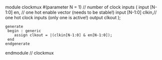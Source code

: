 module clockmux #(parameter N    = 1)    // number of clock inputs
   (
    input [N-1:0] en, // one hot enable vector (needs to be stable!)
    input [N-1:0] clkin,// one hot clock inputs (only one is active!) 
    output 	  clkout 
    );

    generate
	 begin : generic
	    assign clkout = |(clkin[N-1:0] & en[N-1:0]);
	 end
    endgenerate   
endmodule // clockmux